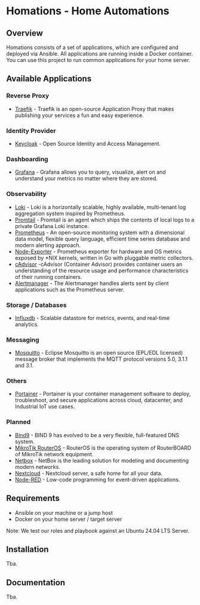 # Homations - Home Automations

## Overview

Homations consists of a set of applications, which are configured and deployed via Ansible.
All applications are running inside a Docker container. You can use this project to 
run common applications for your home server.

## Available Applications

### Reverse Proxy
* [Traefik](https://doc.traefik.io/traefik/) - Traefik is an open-source Application Proxy that makes publishing your services a fun and easy experience. 

### Identity Provider
* [Keycloak](https://www.keycloak.org/) - Open Source Identity and Access Management.

### Dashboarding
* [Grafana](https://grafana.com/docs/grafana/latest/) - Grafana allows you to query, visualize, alert on and understand your metrics no matter where they are stored. 

### Observability
* [Loki](https://grafana.com/docs/loki/latest/) - Loki is a horizontally scalable, highly available, multi-tenant log aggregation system inspired by Prometheus. 
* [Promtail](https://grafana.com/docs/loki/latest/send-data/promtail/) - Promtail is an agent which ships the contents of local logs to a private Grafana Loki instance. 
* [Prometheus](https://prometheus.io/) - An open-source monitoring system with a dimensional data model, flexible query language, efficient time series database and modern alerting approach.
* [Node-Exporter](https://github.com/prometheus/node_exporter) - Prometheus exporter for hardware and OS metrics exposed by *NIX kernels, written in Go with pluggable metric collectors.
* [cAdvisor](https://github.com/google/cadvisor) -cAdvisor (Container Advisor) provides container users an understanding of the resource usage and performance characteristics of their running containers.
* [Alertmanager](https://prometheus.io/docs/alerting/latest/alertmanager/) - The Alertmanager handles alerts sent by client applications such as the Prometheus server.

### Storage / Databases
* [Influxdb](https://docs.influxdata.com/influxdb/v2/) - Scalable datastore for metrics, events, and real-time analytics.

### Messaging
* [Mosquitto](https://mosquitto.org/) - Eclipse Mosquitto is an open source (EPL/EDL licensed) message broker that implements the MQTT protocol versions 5.0, 3.1.1 and 3.1. 

### Others
* [Portainer](https://www.portainer.io/) - Portainer is your container management software to deploy, troubleshoot, and secure applications across cloud, datacenter, and Industrial IoT use cases.

### Planned
* [Bind9](https://bind9.net/) - BIND 9 has evolved to be a very flexible, full-featured DNS system.
* [MikroTik RouterOS](https://mikrotik.com/software) - RouterOS is the operating system of RouterBOARD of MikroTik network equipment.
* [Netbox](https://netboxlabs.com/docs/netbox/en/stable/) - NetBox is the leading solution for modeling and documenting modern networks. 
* [Nextcloud](https://nextcloud.com/) - Nextcloud server, a safe home for all your data.
* [Node-RED](https://nodered.org/) - Low-code programming for event-driven applications. 

## Requirements

- Ansible on your machine or a jump host 
- Docker on your home server / target server

Note: We test our roles and playbook against an Ubuntu 24.04 LTS Server.

## Installation

Tba.

## Documentation

Tba.

